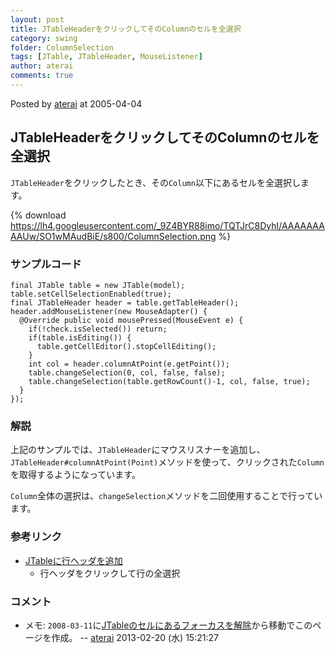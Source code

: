 ```yaml
---
layout: post
title: JTableHeaderをクリックしてそのColumnのセルを全選択
category: swing
folder: ColumnSelection
tags: [JTable, JTableHeader, MouseListener]
author: aterai
comments: true
---
```


Posted by [aterai](http://terai.xrea.jp/aterai.html) at 2005-04-04

## JTableHeaderをクリックしてそのColumnのセルを全選択
`JTableHeader`をクリックしたとき、その`Column`以下にあるセルを全選択します。

{% download https://lh4.googleusercontent.com/_9Z4BYR88imo/TQTJrC8DyhI/AAAAAAAAAUw/SO1wMAudBiE/s800/ColumnSelection.png %}

### サンプルコード
<pre class="prettyprint"><code>final JTable table = new JTable(model);
table.setCellSelectionEnabled(true);
final JTableHeader header = table.getTableHeader();
header.addMouseListener(new MouseAdapter() {
  @Override public void mousePressed(MouseEvent e) {
    if(!check.isSelected()) return;
    if(table.isEditing()) {
      table.getCellEditor().stopCellEditing();
    }
    int col = header.columnAtPoint(e.getPoint());
    table.changeSelection(0, col, false, false);
    table.changeSelection(table.getRowCount()-1, col, false, true);
  }
});
</code></pre>

### 解説
上記のサンプルでは、`JTableHeader`にマウスリスナーを追加し、`JTableHeader#columnAtPoint(Point)`メソッドを使って、クリックされた`Column`を取得するようになっています。

`Column`全体の選択は、`changeSelection`メソッドを二回使用することで行っています。

### 参考リンク
- [JTableに行ヘッダを追加](http://terai.xrea.jp/Swing/TableRowHeader.html)
    - 行ヘッダをクリックして行の全選択

<!-- dummy comment line for breaking list -->

### コメント
- メモ: `2008-03-11`に[JTableのセルにあるフォーカスを解除](http://terai.xrea.jp/Swing/AnchorSelection.html)から移動でこのページを作成。 -- [aterai](http://terai.xrea.jp/aterai.html) 2013-02-20 (水) 15:21:27

<!-- dummy comment line for breaking list -->

